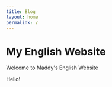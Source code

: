 ```yaml
---
title: Blog
layout: home
permalink: /
---
```

# My English Website

Welcome to Maddy's English Website

Hello!
